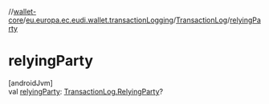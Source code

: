 //[wallet-core](../../../index.md)/[eu.europa.ec.eudi.wallet.transactionLogging](../index.md)/[TransactionLog](index.md)/[relyingParty](relying-party.md)

# relyingParty

[androidJvm]\
val [relyingParty](relying-party.md): [TransactionLog.RelyingParty](-relying-party/index.md)?
